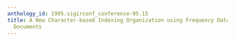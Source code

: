 ```yaml
---
anthology_id: 1995.sigirconf_conference-95.15
title: A New Character-based Indexing Organization using Frequency Data for Japanese
  Documents
---
```

